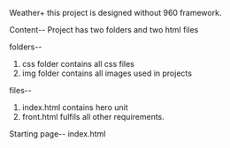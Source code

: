 Weather+
	this project is designed without 960 framework.

Content--
Project has two folders and two html files

folders--
1. css folder contains all css files
2. img folder contains all images used in projects

files--
1. index.html contains hero unit 
2. front.html fulfils all other requirements.

Starting page--
index.html  

